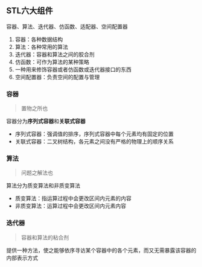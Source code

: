## STL六大组件

容器、算法、迭代器、仿函数、适配器、空间配置器

1. 容器：各种数据结构
2. 算法：各种常用的算法
3. 迭代器：容器和算法之间的胶合剂
4. 仿函数：可作为算法的某种策略
5. 一种用来修饰容器或者仿函数或迭代器接口的东西
6. 空间配置器：负责空间的配置与管理

### 容器

> 置物之所也

容器分为**序列式容器**和**关联式容器**

- 序列式容器：强调值的排序，序列式容器中每个元素均有固定的位置
- 关联式容器：二叉树结构，各元素之间没有严格的物理上的顺序关系

### 算法

> 问题之解法也

算法分为质变算法和非质变算法

- 质变算法：指运算过程中会更改区间内元素的内容
- 非质变算法：运算过程中会更改区间内元素内容

### 迭代器

> 容器和算法的粘合剂

提供一种方法，使之能够依序寻访某个容器中的各个元素，而又无需暴露该容器的内部表示方式

